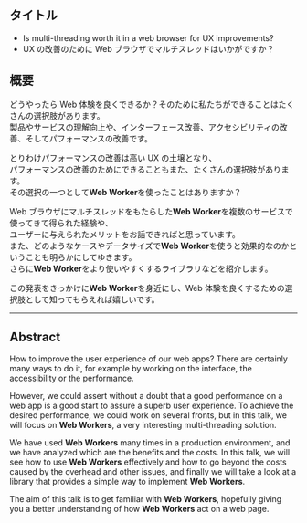 ## タイトル

- Is multi-threading worth it in a web browser for UX improvements?
- UX の改善のために Web ブラウザでマルチスレッドはいかがですか？

## 概要

どうやったら Web 体験を良くできるか？そのために私たちができることはたくさんの選択肢があります。  
製品やサービスの理解向上や、インターフェース改善、アクセシビリティの改善、そしてパフォーマンスの改善です。

とりわけパフォーマンスの改善は高い UX の土壌となり、  
パフォーマンスの改善のためにできることもまた、たくさんの選択肢があります。  
その選択の一つとして**Web Worker**を使ったことはありますか？

Web ブラウザにマルチスレッドをもたらした**Web Worker**を複数のサービスで使ってきて得られた経験や、  
ユーザーに与えられたメリットをお話できればと思っています。  
また、どのようなケースやデータサイズで**Web Worker**を使うと効果的なのかということも明らかにしてゆきます。  
さらに**Web Worker**をより使いやすくするライブラリなどを紹介します。

この発表をきっかけに**Web Worker**を身近にし、Web 体験を良くするための選択肢として知ってもらえれば嬉しいです。

---

## Abstract

How to improve the user experience of our web apps? There are certainly many ways to do it, for example by working on the interface, the accessibility or the performance.

However, we could assert without a doubt that a good performance on a web app is a good start to assure a superb user experience.
To achieve the desired performance, we could work on several fronts, but in this talk, we will focus on **Web Workers**, a very interesting multi-threading solution.

We have used **Web Workers** many times in a production environment, and we have analyzed which are the benefits and the costs.
In this talk, we will see how to use **Web Workers** effectively and how to go beyond the costs caused by the overhead and other issues, and finally
we will take a look at a library that provides a simple way to implement **Web Workers**.

The aim of this talk is to get familiar with **Web Workers**, hopefully giving you a better understanding of how **Web Workers** act on a web page.
